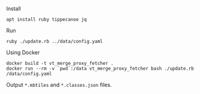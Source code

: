 Install
```
apt install ruby tippecanoe jq
```

Run
```
ruby ./update.rb ../data/config.yaml
```

Using Docker
```
docker build -t vt_merge_proxy_fetcher .
docker run --rm -v `pwd`:/data vt_merge_proxy_fetcher bash ./update.rb /data/config.yaml
```

Output `*.mbtiles` and `*.classes.json` files.
